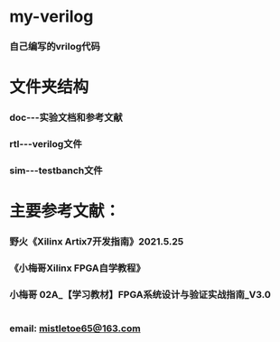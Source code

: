 # my-verilog
### 自己编写的vrilog代码
#
# 文件夹结构
### doc---实验文档和参考文献
### rtl---verilog文件
### sim---testbanch文件
# 主要参考文献：
### 野火《Xilinx Artix7开发指南》2021.5.25
### 《小梅哥Xilinx FPGA自学教程》
### 小梅哥 02A_【学习教材】FPGA系统设计与验证实战指南_V3.0
# 
### email: mistletoe65@163.com
